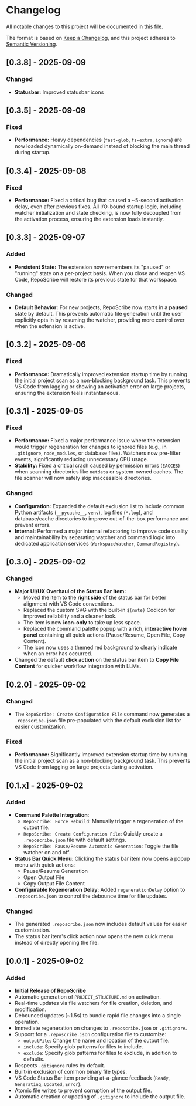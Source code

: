 # Changelog

All notable changes to this project will be documented in this file.

The format is based on [Keep a Changelog](https://keepachangelog.com/en/1.0.0/),
and this project adheres to [Semantic Versioning](https://semver.org/spec/v2.0.0.html).

## [0.3.8] - 2025-09-09

### Changed

- **Statusbar:** Improved statusbar icons

## [0.3.5] - 2025-09-09

### Fixed

- **Performance:** Heavy dependencies (`fast-glob`, `fs-extra`, `ignore`) are now loaded dynamically on-demand instead of blocking the main thread during startup.

## [0.3.4] - 2025-09-08

### Fixed

- **Performance:** Fixed a critical bug that caused a ~5-second activation delay, even after previous fixes. All I/O-bound startup logic, including watcher initialization and state checking, is now fully decoupled from the activation process, ensuring the extension loads instantly.

## [0.3.3] - 2025-09-07

### Added

- **Persistent State:** The extension now remembers its "paused" or "running" state on a per-project basis. When you close and reopen VS Code, RepoScribe will restore its previous state for that workspace.

### Changed

- **Default Behavior:** For new projects, RepoScribe now starts in a **paused** state by default. This prevents automatic file generation until the user explicitly opts in by resuming the watcher, providing more control over when the extension is active.

## [0.3.2] - 2025-09-06

### Fixed

- **Performance:** Dramatically improved extension startup time by running the initial project scan as a non-blocking background task. This prevents VS Code from lagging or showing an activation error on large projects, ensuring the extension feels instantaneous.

## [0.3.1] - 2025-09-05

### Fixed

- **Performance:** Fixed a major performance issue where the extension would trigger regeneration for changes to ignored files (e.g., in `.gitignore`, `node_modules`, or database files). Watchers now pre-filter events, significantly reducing unnecessary CPU usage.
- **Stability:** Fixed a critical crash caused by permission errors (`EACCES`) when scanning directories like `netdata` or system-owned caches. The file scanner will now safely skip inaccessible directories.

### Changed

- **Configuration:** Expanded the default exclusion list to include common Python artifacts (`__pycache__`, `venv`), log files (`*.log`), and database/cache directories to improve out-of-the-box performance and prevent errors.
- **Internal:** Performed a major internal refactoring to improve code quality and maintainability by separating watcher and command logic into dedicated application services (`WorkspaceWatcher`, `CommandRegistry`).

## [0.3.0] - 2025-09-02

### Changed

- **Major UI/UX Overhaul of the Status Bar Item:**
  - Moved the item to the **right side** of the status bar for better alignment with VS Code conventions.
  - Replaced the custom SVG with the built-in `$(note)` Codicon for improved reliability and a cleaner look.
  - The item is now **icon-only** to take up less space.
  - Replaced the command palette popup with a rich, **interactive hover panel** containing all quick actions (Pause/Resume, Open File, Copy Content).
  - The icon now uses a themed red background to clearly indicate when an error has occurred.
- Changed the default **click action** on the status bar item to **Copy File Content** for quicker workflow integration with LLMs.

## [0.2.0] - 2025-09-02

### Changed

- The `RepoScribe: Create Configuration File` command now generates a `.reposcribe.json` file pre-populated with the default exclusion list for easier customization.

### Fixed

- **Performance:** Significantly improved extension startup time by running the initial project scan as a non-blocking background task. This prevents VS Code from lagging on large projects during activation.

## [0.1.x] - 2025-09-02

### Added

- **Command Palette Integration**:
  - `RepoScribe: Force Rebuild`: Manually trigger a regeneration of the output file.
  - `RepoScribe: Create Configuration File`: Quickly create a `.reposcribe.json` file with default settings.
  - `RepoScribe: Pause/Resume Automatic Generation`: Toggle the file watcher on and off.
- **Status Bar Quick Menu**: Clicking the status bar item now opens a popup menu with quick actions:
  - Pause/Resume Generation
  - Open Output File
  - Copy Output File Content
- **Configurable Regeneration Delay**: Added `regenerationDelay` option to `.reposcribe.json` to control the debounce time for file updates.

### Changed

- The generated `.reposcribe.json` now includes default values for easier customization.
- The status bar item's click action now opens the new quick menu instead of directly opening the file.

## [0.0.1] - 2025-09-02

### Added

- **Initial Release of RepoScribe**
- Automatic generation of `PROJECT_STRUCTURE.md` on activation.
- Real-time updates via file watchers for file creation, deletion, and modification.
- Debounced updates (~1.5s) to bundle rapid file changes into a single operation.
- Immediate regeneration on changes to `.reposcribe.json` or `.gitignore`.
- Support for a `.reposcribe.json` configuration file to customize:
  - `outputFile`: Change the name and location of the output file.
  - `include`: Specify glob patterns for files to include.
  - `exclude`: Specify glob patterns for files to exclude, in addition to defaults.
- Respects `.gitignore` rules by default.
- Built-in exclusion of common binary file types.
- VS Code Status Bar item providing at-a-glance feedback (`Ready`, `Generating`, `Updated`, `Error`).
- Atomic file writes to prevent corruption of the output file.
- Automatic creation or updating of `.gitignore` to include the output file.
